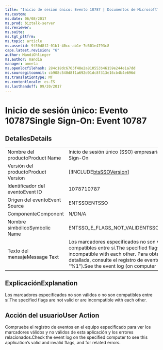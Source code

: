 ```yaml
---
title: "Inicio de sesión único: Evento 10787 | Documentos de Microsoft"
ms.custom: 
ms.date: 06/08/2017
ms.prod: biztalk-server
ms.reviewer: 
ms.suite: 
ms.tgt_pltfrm: 
ms.topic: article
ms.assetid: 9f50d8f2-01b1-40cc-ab1e-7d601e4793c8
caps.latest.revision: "6"
author: MandiOhlinger
ms.author: mandia
manager: anneta
ms.openlocfilehash: 284c18dc6763f48e2a810553b46159e244e1a7dd
ms.sourcegitcommit: cb908c540d8f1a692d01dc8f313e16cb4b4e696d
ms.translationtype: MT
ms.contentlocale: es-ES
ms.lasthandoff: 09/20/2017
---
```

# <a name="single-sign-on-event-10787"></a><span data-ttu-id="bedd5-102">Inicio de sesión único: Evento 10787</span><span class="sxs-lookup"><span data-stu-id="bedd5-102">Single Sign-On: Event 10787</span></span>
## <a name="details"></a><span data-ttu-id="bedd5-103">Detalles</span><span class="sxs-lookup"><span data-stu-id="bedd5-103">Details</span></span>  
  
|||  
|-|-|  
|<span data-ttu-id="bedd5-104">Nombre del producto</span><span class="sxs-lookup"><span data-stu-id="bedd5-104">Product Name</span></span>|<span data-ttu-id="bedd5-105">Inicio de sesión único (SSO) empresarial</span><span class="sxs-lookup"><span data-stu-id="bedd5-105">Enterprise Single Sign-On</span></span>|  
|<span data-ttu-id="bedd5-106">Versión del producto</span><span class="sxs-lookup"><span data-stu-id="bedd5-106">Product Version</span></span>|[!INCLUDE[btsSSOVersion](../includes/btsssoversion-md.md)]|  
|<span data-ttu-id="bedd5-107">Identificador del evento</span><span class="sxs-lookup"><span data-stu-id="bedd5-107">Event ID</span></span>|<span data-ttu-id="bedd5-108">10787</span><span class="sxs-lookup"><span data-stu-id="bedd5-108">10787</span></span>|  
|<span data-ttu-id="bedd5-109">Origen del evento</span><span class="sxs-lookup"><span data-stu-id="bedd5-109">Event Source</span></span>|<span data-ttu-id="bedd5-110">ENTSSO</span><span class="sxs-lookup"><span data-stu-id="bedd5-110">ENTSSO</span></span>|  
|<span data-ttu-id="bedd5-111">Componente</span><span class="sxs-lookup"><span data-stu-id="bedd5-111">Component</span></span>|<span data-ttu-id="bedd5-112">N/D</span><span class="sxs-lookup"><span data-stu-id="bedd5-112">N/A</span></span>|  
|<span data-ttu-id="bedd5-113">Nombre simbólico</span><span class="sxs-lookup"><span data-stu-id="bedd5-113">Symbolic Name</span></span>|<span data-ttu-id="bedd5-114">ENTSSO_E_FLAGS_NOT_VALID</span><span class="sxs-lookup"><span data-stu-id="bedd5-114">ENTSSO_E_FLAGS_NOT_VALID</span></span>|  
|<span data-ttu-id="bedd5-115">Texto del mensaje</span><span class="sxs-lookup"><span data-stu-id="bedd5-115">Message Text</span></span>|<span data-ttu-id="bedd5-116">Los marcadores especificados no son válidos o no son compatibles entre sí.</span><span class="sxs-lookup"><span data-stu-id="bedd5-116">The specified flags are not valid or are incompatible with each other.</span></span> <span data-ttu-id="bedd5-117">Para obtener información detallada, consulte el registro de eventos (en el equipo "%1").</span><span class="sxs-lookup"><span data-stu-id="bedd5-117">See the event log (on computer ‘%1’) for more details.</span></span>|  
  
## <a name="explanation"></a><span data-ttu-id="bedd5-118">Explicación</span><span class="sxs-lookup"><span data-stu-id="bedd5-118">Explanation</span></span>  
 <span data-ttu-id="bedd5-119">Los marcadores especificados no son válidos o no son compatibles entre sí.</span><span class="sxs-lookup"><span data-stu-id="bedd5-119">The specified flags are not valid or are incompatible with each other.</span></span>  
  
## <a name="user-action"></a><span data-ttu-id="bedd5-120">Acción del usuario</span><span class="sxs-lookup"><span data-stu-id="bedd5-120">User Action</span></span>  
 <span data-ttu-id="bedd5-121">Compruebe el registro de eventos en el equipo especificado para ver los marcadores válidos y no válidos de esta aplicación y los errores relacionados.</span><span class="sxs-lookup"><span data-stu-id="bedd5-121">Check the event log on the specified computer to see this application’s valid and invalid flags, and for related errors.</span></span>